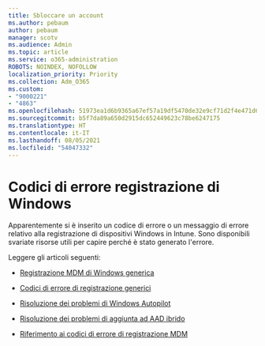 ```yaml
---
title: Sbloccare un account
ms.author: pebaum
author: pebaum
manager: scotv
ms.audience: Admin
ms.topic: article
ms.service: o365-administration
ROBOTS: NOINDEX, NOFOLLOW
localization_priority: Priority
ms.collection: Adm_O365
ms.custom:
- "9000221"
- "4863"
ms.openlocfilehash: 51973ea1d6b9365a67ef57a19df5470de32e9cf71d2f4e471d69e7fa2caa44a9
ms.sourcegitcommit: b5f7da89a650d2915dc652449623c78be6247175
ms.translationtype: HT
ms.contentlocale: it-IT
ms.lasthandoff: 08/05/2021
ms.locfileid: "54047332"
---
```

# <a name="windows-enrolment-error-codes"></a>Codici di errore registrazione di Windows

Apparentemente si è inserito un codice di errore o un messaggio di errore relativo alla registrazione di dispositivi Windows in Intune. Sono disponibili svariate risorse utili per capire perché è stato generato l'errore.
 
Leggere gli articoli seguenti:

- [Registrazione MDM di Windows generica](https://docs.microsoft.com/mem/intune/enrollment/troubleshoot-windows-enrollment-errors)

- [Codici di errore di registrazione generici](https://docs.microsoft.com/mem/intune/enrollment/troubleshoot-device-enrollment-in-intune#general-enrollment-error-codes)

- [Risoluzione dei problemi di Windows Autopilot](https://docs.microsoft.com/windows/deployment/windows-autopilot/troubleshooting)

- [Risoluzione dei problemi di aggiunta ad AAD ibrido](https://docs.microsoft.com/azure/active-directory/devices/troubleshoot-hybrid-join-windows-current)

- [Riferimento ai codici di errore di registrazione MDM](https://docs.microsoft.com/windows/win32/mdmreg/mdm-registration-constants)
